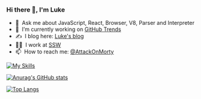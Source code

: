 ### Hi there 👋, I'm Luke

- 💬 &nbsp;Ask me about JavaScript, React, Browser, V8, Parser and Interpreter
- 🔭 &nbsp;I’m currently working on [GitHub Trends](https://github.com/AttackOnMorty/github-trends)
- ✍️ &nbsp;I blog here: [Luke's blog](https://attackonmorty.github.io/attack-on-morty/)
- 👨‍💻 &nbsp;I work at [SSW](https://ssw.com.au)
- 📫 &nbsp;How to reach me: [@AttackOnMorty](https://github.com/AttackOnMorty)

[![My Skills](https://skillicons.dev/icons?i=js,ts,tailwind,react,remix,gatsby,graphql,nodejs,cs,dotnet,docker,azure,aws&theme=light)](https://skillicons.dev)

[![Anurag's GitHub stats](https://github-readme-stats.vercel.app/api?username=AttackOnMorty&show_icons=true)](https://github.com/anuraghazra/github-readme-stats) 

[![Top Langs](https://github-readme-stats.vercel.app/api/top-langs/?username=AttackOnMorty&layout=compact)](https://github.com/anuraghazra/github-readme-stats)

